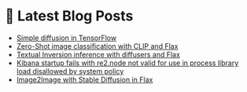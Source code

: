 # 📩 Latest Blog Posts
<!-- BLOG-POST-LIST:START -->
- [Simple diffusion in TensorFlow](https://dzlab.github.io/notebooks/tensorflow/vision/diffusion/2022/12/30/Simple_diffusion_TF.html)
- [Zero-Shot image classification with CLIP and Flax](https://dzlab.github.io/notebooks/flax/vision/classification/2022/12/26/Zero_Shot_CLIP.html)
- [Textual Inversion inference with diffusers and Flax](https://dzlab.github.io/notebooks/flax/vision/diffusion/2022/12/24/Stable_Diffusion_Textual_Inversion.html)
- [Kibana startup fails with re2.node not valid for use in process library load disallowed by system policy](https://dzlab.github.io/2022/12/21/kibana-issue/)
- [Image2Image with Stable Diffusion in Flax](https://dzlab.github.io/notebooks/flax/vision/diffusion/2022/12/18/Stable_Diffusion_Image2Image_in_Flax.html)
<!-- BLOG-POST-LIST:END -->

